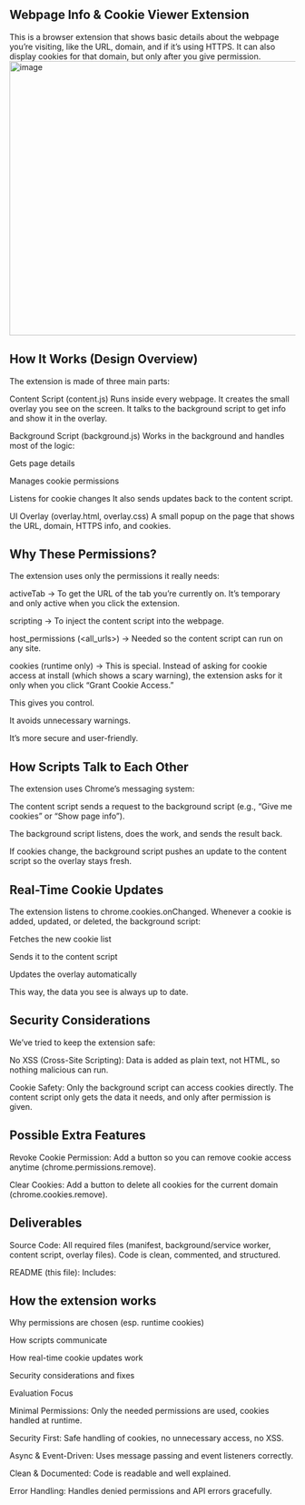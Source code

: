 ## Webpage Info & Cookie Viewer Extension

This is a browser extension that shows basic details about the webpage you’re visiting, like the URL, domain, and if it’s using HTTPS. It can also display cookies for that domain, but only after you give permission.
<img width="959" height="482" alt="image" src="https://github.com/user-attachments/assets/0c7c6a52-7465-464e-87fd-914ea72133f0" />


## How It Works (Design Overview)

The extension is made of three main parts:

Content Script (content.js)
Runs inside every webpage. It creates the small overlay you see on the screen. It talks to the background script to get info and show it in the overlay.

Background Script (background.js)
Works in the background and handles most of the logic:

Gets page details

Manages cookie permissions

Listens for cookie changes
It also sends updates back to the content script.

UI Overlay (overlay.html, overlay.css)
A small popup on the page that shows the URL, domain, HTTPS info, and cookies.

## Why These Permissions?

The extension uses only the permissions it really needs:

activeTab → To get the URL of the tab you’re currently on. It’s temporary and only active when you click the extension.

scripting → To inject the content script into the webpage.

host_permissions (<all_urls>) → Needed so the content script can run on any site.

cookies (runtime only) → This is special. Instead of asking for cookie access at install (which shows a scary warning), the extension asks for it only when you click “Grant Cookie Access.”

This gives you control.

It avoids unnecessary warnings.

It’s more secure and user-friendly.

## How Scripts Talk to Each Other

The extension uses Chrome’s messaging system:

The content script sends a request to the background script (e.g., “Give me cookies” or “Show page info”).

The background script listens, does the work, and sends the result back.

If cookies change, the background script pushes an update to the content script so the overlay stays fresh.

## Real-Time Cookie Updates

The extension listens to chrome.cookies.onChanged.
Whenever a cookie is added, updated, or deleted, the background script:

Fetches the new cookie list

Sends it to the content script

Updates the overlay automatically

This way, the data you see is always up to date.

## Security Considerations

We’ve tried to keep the extension safe:

No XSS (Cross-Site Scripting): Data is added as plain text, not HTML, so nothing malicious can run.

Cookie Safety: Only the background script can access cookies directly. The content script only gets the data it needs, and only after permission is given.

## Possible Extra Features

Revoke Cookie Permission: Add a button so you can remove cookie access anytime (chrome.permissions.remove).

Clear Cookies: Add a button to delete all cookies for the current domain (chrome.cookies.remove).

## Deliverables

Source Code: All required files (manifest, background/service worker, content script, overlay files). Code is clean, commented, and structured.

README (this file): Includes:

## How the extension works

Why permissions are chosen (esp. runtime cookies)

How scripts communicate

How real-time cookie updates work

Security considerations and fixes

Evaluation Focus

Minimal Permissions: Only the needed permissions are used, cookies handled at runtime.

Security First: Safe handling of cookies, no unnecessary access, no XSS.

Async & Event-Driven: Uses message passing and event listeners correctly.

Clean & Documented: Code is readable and well explained.

Error Handling: Handles denied permissions and API errors gracefully.
